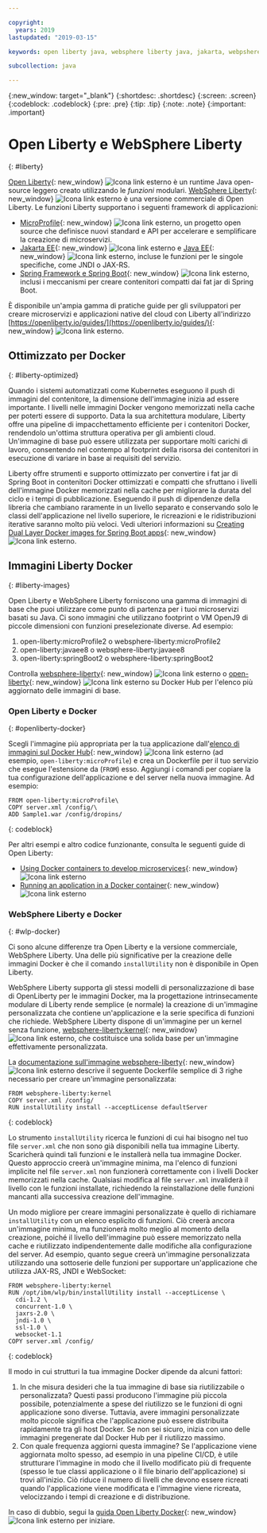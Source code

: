 ```yaml
---

copyright:
  years: 2019
lastupdated: "2019-03-15"

keywords: open liberty java, websphere liberty java, jakarta, webpshere docker, liberty docker, liberty docker images, installutility, microprofile java, dual layer docker, develop microservices

subcollection: java

---
```


{:new_window: target="_blank"}
{:shortdesc: .shortdesc}
{:screen: .screen}
{:codeblock: .codeblock}
{:pre: .pre}
{:tip: .tip}
{:note: .note}
{:important: .important}

# Open Liberty e WebSphere Liberty
{: #liberty}

[Open Liberty](https://openliberty.io/){: new_window} ![Icona link esterno](../icons/launch-glyph.svg "Icona link esterno") è un runtime Java open-source leggero creato utilizzando le *funzioni* modulari. [WebSphere Liberty](https://developer.ibm.com/wasdev/){: new_window} ![Icona link esterno](../icons/launch-glyph.svg "Icona link esterno") è una versione commerciale di Open Liberty. Le funzioni Liberty supportano i seguenti framework di applicazioni:

* [MicroProfile](https://microprofile.io/){: new_window} ![Icona link esterno](../icons/launch-glyph.svg "Icona link esterno"), un progetto open source che definisce nuovi standard e API per accelerare e semplificare la creazione di microservizi.
* [Jakarta EE](https://jakarta.ee){: new_window} ![Icona link esterno](../icons/launch-glyph.svg "Icona link esterno") e [Java EE](https://www.oracle.com/technetwork/java/javaee/overview/index.html){: new_window} ![Icona link esterno](../icons/launch-glyph.svg "Icona link esterno"), incluse le funzioni per le singole specifiche, come JNDI o JAX-RS.
* [Spring Framework e Spring Boot](https://www.ibm.com/support/knowledgecenter/en/SSEQTP_liberty/com.ibm.websphere.wlp.doc/ae/twlp_dep_springboot.html){: new_window} ![Icona link esterno](../icons/launch-glyph.svg "Icona link esterno"), inclusi i meccanismi per creare contenitori compatti dai fat jar di Spring Boot.

È disponibile un'ampia gamma di pratiche guide per gli sviluppatori per creare microservizi e applicazioni native del cloud con Liberty all'indirizzo [https://openliberty.io/guides/](https://openliberty.io/guides/){: new_window} ![Icona link esterno](../icons/launch-glyph.svg "Icona link esterno").

## Ottimizzato per Docker
{: #liberty-optimized}

Quando i sistemi automatizzati come Kubernetes eseguono il push di immagini del contenitore, la dimensione dell'immagine inizia ad essere importante. I livelli nelle immagini Docker vengono memorizzati nella cache per poterti essere di supporto. Data la sua architettura modulare, Liberty offre una pipeline di impacchettamento efficiente per i contenitori Docker, rendendolo un'ottima struttura operativa per gli ambienti cloud. Un'immagine di base può essere utilizzata per supportare molti carichi di lavoro, consentendo nel contempo al footprint della risorsa dei contenitori in esecuzione di variare in base ai requisiti del servizio.

Liberty offre strumenti e supporto ottimizzato per convertire i fat jar di Spring Boot in contenitori Docker ottimizzati e compatti che sfruttano i livelli dell'immagine Docker memorizzati nella cache per migliorare la durata del ciclo e i tempi di pubblicazione. Eseguendo il push di dipendenze della libreria che cambiano raramente in un livello separato e conservando solo le classi dell'applicazione nel livello superiore, le ricreazioni e le ridistribuzioni iterative saranno molto più veloci. Vedi ulteriori informazioni su [Creating Dual Layer Docker images for Spring Boot apps](https://openliberty.io/blog/2018/07/02/creating-dual-layer-docker-images-for-spring-boot-apps.html){: new_window} ![Icona link esterno](../icons/launch-glyph.svg "Icona link esterno").

## Immagini Liberty Docker
{: #liberty-images}

Open Liberty e WebSphere Liberty forniscono una gamma di immagini di base che puoi utilizzare come punto di partenza per i tuoi microservizi basati su Java. Ci sono immagini che utilizzano footprint o VM OpenJ9 di piccole dimensioni con funzioni preselezionate diverse. Ad esempio:

1. open-liberty:microProfile2 o websphere-liberty:microProfile2
2. open-liberty:javaee8 o websphere-liberty:javaee8
3. open-liberty:springBoot2 o websphere-liberty:springBoot2

Controlla [websphere-liberty](https://hub.docker.com/_/websphere-liberty/){: new_window} ![Icona link esterno](../icons/launch-glyph.svg "Icona link esterno") o [open-liberty](https://hub.docker.com/_/open-liberty/){: new_window} ![Icona link esterno](../icons/launch-glyph.svg "Icona link esterno") su Docker Hub per l'elenco più aggiornato delle immagini di base.

### Open Liberty e Docker
{: #openliberty-docker}

Scegli l'immagine più appropriata per la tua applicazione dall'[elenco di immagini sul Docker Hub](https://hub.docker.com/_/open-liberty/){: new_window} ![Icona link esterno](../icons/launch-glyph.svg "Icona link esterno") (ad esempio, `open-liberty:microProfile`) e crea un Dockerfile per il tuo servizio che esegue l'estensione da (`FROM`) esso. Aggiungi i comandi per copiare la tua configurazione dell'applicazione e del server nella nuova immagine. Ad esempio:

```docker
FROM open-liberty:microProfile\
COPY server.xml /config/\
ADD Sample1.war /config/dropins/
```
{: codeblock}

Per altri esempi e altro codice funzionante, consulta le seguenti guide di Open Liberty:

* [Using Docker containers to develop microservices](https://openliberty.io/guides/docker.html){: new_window} ![Icona link esterno](../icons/launch-glyph.svg "Icona link esterno")
* [Running an application in a Docker container](https://openliberty.io/guides/getting-started.html#running-the-application-in-a-docker-container){: new_window} ![Icona link esterno](../icons/launch-glyph.svg "Icona link esterno")

### WebSphere Liberty e Docker
{: #wlp-docker}

Ci sono alcune differenze tra Open Liberty e la versione commerciale, WebSphere Liberty. Una delle più significative per la creazione delle immagini Docker è che il comando `installUtility` non è disponibile in Open Liberty.

WebSphere Liberty supporta gli stessi modelli di personalizzazione di base di OpenLiberty per le immagini Docker, ma la progettazione intrinsecamente modulare di Liberty rende semplice (e normale) la creazione di un'immagine personalizzata che contiene un'applicazione e la serie specifica di funzioni che richiede. WebSphere Liberty dispone di un'immagine per un kernel senza funzione, [websphere-liberty:kernel](https://github.com/WASdev/ci.docker/blob/9d28dfba4d20596f89b393bc9e3ae8295feec469/ga/developer/kernel/Dockerfile){: new_window} ![Icona link esterno](../icons/launch-glyph.svg "Icona link esterno"), che costituisce una solida base per un'immagine effettivamente personalizzata.

La [documentazione sull'immagine websphere-liberty](https://hub.docker.com/_/websphere-liberty/){: new_window} ![Icona link esterno](../icons/launch-glyph.svg "Icona link esterno") descrive il seguente Dockerfile semplice di 3 righe necessario per creare un'immagine personalizzata:

```docker
FROM websphere-liberty:kernel
COPY server.xml /config/
RUN installUtility install --acceptLicense defaultServer
```
{: codeblock}

Lo strumento `installUtility` ricerca le funzioni di cui hai bisogno nel tuo file `server.xml` che non sono già disponibili nella tua immagine Liberty. Scaricherà quindi tali funzioni e le installerà nella tua immagine Docker. Questo approccio creerà un'immagine minima, ma l'elenco di funzioni implicite nel file `server.xml` non funzionerà correttamente con i livelli Docker memorizzati nella cache. Qualsiasi modifica al file `server.xml` invaliderà il livello con le funzioni installate, richiedendo la reinstallazione delle funzioni mancanti alla successiva creazione dell'immagine.

Un modo migliore per creare immagini personalizzate è quello di richiamare `installUtility` con un elenco esplicito di funzioni. Ciò creerà ancora un'immagine minima, ma funzionerà molto meglio al momento della creazione, poiché il livello dell'immagine può essere memorizzato nella cache e riutilizzato indipendentemente dalle modifiche alla configurazione del server. Ad esempio, quanto segue creerà un'immagine personalizzata utilizzando una sottoserie delle funzioni per supportare un'applicazione che utilizza JAX-RS, JNDI e WebSocket:

```docker
FROM websphere-liberty:kernel
RUN /opt/ibm/wlp/bin/installUtility install --acceptLicense \
  cdi-1.2 \
  concurrent-1.0 \
  jaxrs-2.0 \
  jndi-1.0 \
  ssl-1.0 \
  websocket-1.1
COPY server.xml /config/
```
{: codeblock}

Il modo in cui strutturi la tua immagine Docker dipende da alcuni fattori:

1. In che misura desideri che la tua immagine di base sia riutilizzabile o personalizzata?
    Questi passi producono l'immagine più piccola possibile, potenzialmente a spese del riutilizzo se le funzioni di ogni applicazione sono diverse. Tuttavia, avere immagini personalizzate molto piccole significa che l'applicazione può essere distribuita rapidamente tra gli host Docker. Se non sei sicuro, inizia con uno delle immagini pregenerate dal Docker Hub per il riutilizzo massimo.
2. Con quale frequenza aggiorni questa immagine?
    Se l'applicazione viene aggiornata molto spesso, ad esempio in una pipeline CI/CD, è utile strutturare l'immagine in modo che il livello modificato più di frequente (spesso le tue classi applicazione o il file binario dell'applicazione) si trovi all'inizio. Ciò riduce il numero di livelli che devono essere ricreati quando l'applicazione viene modificata e l'immagine viene ricreata, velocizzando i tempi di creazione e di distribuzione.

In caso di dubbio, segui la [guida Open Liberty Docker](https://openliberty.io/guides/docker.html){: new_window} ![Icona link esterno](../icons/launch-glyph.svg "Icona link esterno") per iniziare.
